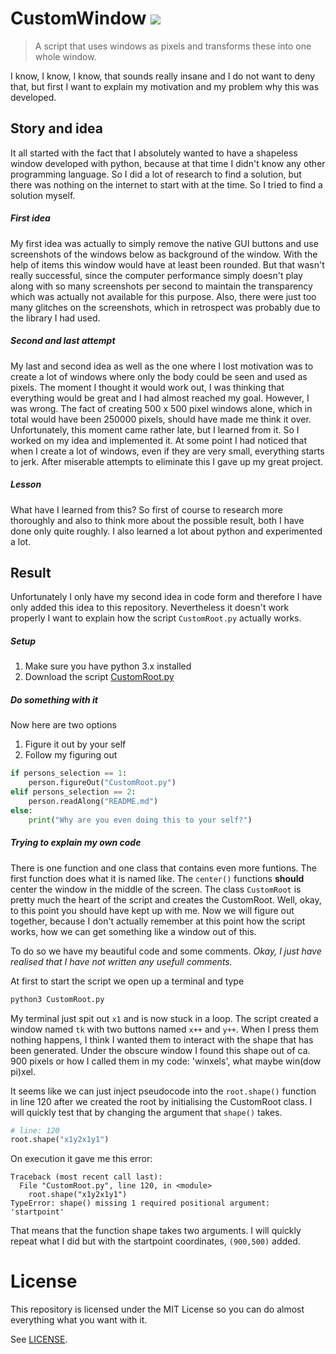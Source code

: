 # CustomWindow ![](https://img.shields.io/badge/build-miserably--failed-red.svg)
> A script that uses windows as pixels and transforms these into one whole window.

I know, I know, I know, that sounds really insane and I do not want to deny that, but first I want to explain my motivation and my problem why this was developed.


## Story and idea
It all started with the fact that I absolutely wanted to have a shapeless window developed with python, because at that time I didn't know any other programming language. So I did a lot of research to find a solution, but there was nothing on the internet to start with at the time. So I tried to find a solution myself.

##### First idea
My first idea was actually to simply remove the native GUI buttons and use screenshots of the windows below as background of the window. With the help of items this window would have at least been rounded. But that wasn't really successful, since the computer performance simply doesn't play along with so many screenshots per second to maintain the transparency which was actually not available for this purpose. Also, there were just too many glitches on the screenshots, which in retrospect was probably due to the library I had used.

##### Second and last attempt
My last and second idea as well as the one where I lost motivation was to create a lot of windows where only the body could be seen and used as pixels. The moment I thought it would work out, I was thinking that everything would be great and I had almost reached my goal. However, I was wrong. The fact of creating 500 x 500 pixel windows alone, which in total would have been 250000 pixels, should have made me think it over. Unfortunately, this moment came rather late, but I learned from it. So I worked on my idea and implemented it. At some point I had noticed that when I create a lot of windows, even if they are very small, everything starts to jerk. After miserable attempts to eliminate this I gave up my great project.

##### Lesson
What have I learned from this?
So first of course to research more thoroughly and also to think more about the possible result, both I have done only quite roughly. I also learned a lot about python and experimented a lot.

## Result
Unfortunately I only have my second idea in code form and therefore I have only added this idea to this repository.
Nevertheless it doesn't work properly I want to explain how the script `CustomRoot.py` actually works.

##### Setup
1. Make sure you have python 3.x installed
2. Download the script [CustomRoot.py](https://raw.githubusercontent.com/toorusr/customwindow/master/CustomRoot.py)

##### Do something with it
Now here are two options
1. Figure it out by your self
2. Follow my figuring out

```python
if persons_selection == 1:
    person.figureOut("CustomRoot.py")
elif persons_selection == 2:
    person.readAlong("README.md")
else:
    print("Why are you even doing this to your self?")
```
##### Trying to explain my own code
There is one function and one class that contains even more funtions.
The first function does what it is named like. The `center()` functions **should** center the window in the middle of the screen.
The class `CustomRoot` is pretty much the heart of the script and creates the CustomRoot.
Well, okay, to this point you should have kept up with me.
Now we will figure out together, because I don't actually remember at this point how the script works, how we can get something like a window out of this.

To do so we have my beautiful code and some comments. *Okay, I just have realised that I have not written any usefull comments.*

At first to start the script we open up a terminal and type
```bash
python3 CustomRoot.py
```
My terminal just spit out `x1` and is now stuck in a loop.
The script created a window named `tk` with two buttons named `x++` and `y++`.
When I press them nothing happens, I think I wanted them to interact with the shape that has been generated.
Under the obscure window I found this shape out of ca. 900 pixels or how I called them in my code: 'winxels', what maybe win(dow pi)xel.

It seems like we can just inject pseudocode into the `root.shape()` function in line 120 after we created the root by initialising the CustomRoot class.
I will quickly test that by changing the argument that `shape()` takes.
```python
# line: 120
root.shape("x1y2x1y1")
```
On execution it gave me this error:
```
Traceback (most recent call last):
  File "CustomRoot.py", line 120, in <module>
    root.shape("x1y2x1y1")
TypeError: shape() missing 1 required positional argument: 'startpoint'
```
That means that the function shape takes two arguments.
I will quickly repeat what I did but with the startpoint coordinates, `(900,500)` added.

# License
This repository is licensed under the MIT License so you can do almost everything what you want with it.

See [LICENSE](https://github.com/toorusr/customwindow/tree/master/LICENSE).
